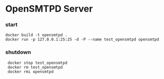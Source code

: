 # OpenSMTPD Server 

### start

    docker build -t opensmtpd .
    docker run -p 127.0.0.1:25:25 -d -P --name test_opensmtpd opensmtpd 

### shutdown

     docker stop test_opensmtpd
     docker rm test_opensmtpd
     docker rmi opensmtpd 
